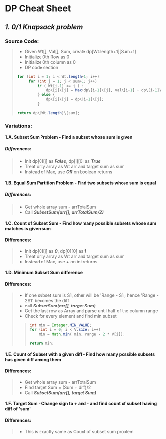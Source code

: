 # **DP Cheat Sheet**

## _**1. 0/1 Knapsack problem**_
### Source Code:
> * Given Wt[], Val[], Sum, create dp\[Wt.length+1]\[Sum+1]
> * Initialize 0th Row as 0
> * Initialize 0th column as 0
> * DP code section
> 
> ```java  
> for (int i = 1; i < Wt.length+1; i++)
>      for (int j = 1; j < sum+1; j++)
>          if ( Wt[i-1] <= j ) {  
>              dp\[i]\[j] = Max(dp\[i-1]\[j], val\[i-1] + dp\[i-1]\[j - Wt\[i -1]);  
>          } else {  
>              dp\[i]\[j] = dp\[i-1]\[j];  
>          }
> 
> return dp\[Wt.length]\[sum];
> ```

### Variations:

#### 1.A. Subset Sum Problem - Find a subset whose sum is given
##### Differences:
> * Init dp\[0]\[j] as _**False**_, dp\[i]\[0] as _**True**_  
> * Treat only array as Wt arr and target sum as sum  
> * Instead of Max, use _**OR**_ on boolean returns  

#### 1.B. Equal Sum Partition Problem - Find two subsets whose sum is equal
##### Differences:
> * Get whole array sum - arrTotalSum  
> * Call _**SubsetSum(arr[], arrTotalSum/2)**_  

#### 1.C. Count of Subset Sum - Find how many possible subsets whose sum matches is given sum
#### Differences:
> * Init dp\[0]\[j] as _**0**_, dp\[0]\[0] as _**1**_  
> * Treat only array as Wt arr and target sum as sum  
> * Instead of Max, use _**+**_ on int returns  

#### 1.D. Minimum Subset Sum difference
#### Differences:
> * If one subset sum is S1, other will be 'Range - S1'; hence 'Range - 2S1' becomes the diff  
> * call _**SubsetSum(arr[], target Sum)**_  
> * Get the last row as Array and parse until half of the column range
> * Check for every element and find min subset
>> ```java
>> int min = Integer.MIN_VALUE;
>> for (int i = 0; i < V.size; i++)
>>     min = Math.min( min, range - 2 * V[i]);
>> 
>> return min;
>> ```

#### 1.E. Count of Subset with a given diff - Find how many possible subsets has given diff among them
#### Differences:
> * Get whole array sum - arrTotalSum  
> * Find target Sum = (Sum + diff)/2
> * Call _**SubsetSum(arr[], target Sum)**_  

#### 1.F. Target Sum - Change sign to + and - and find count of subset having diff of 'sum'
#### Differences:
> * This is exactly same as Count of subset sum problem  

